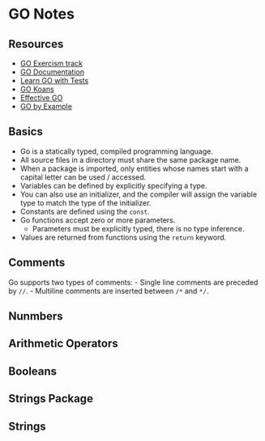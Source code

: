 # GO Notes

## Resources

- [GO Exercism track](https://exercism.org/tracks/go/concepts)
- [GO Documentation](https://golang.org/doc/)
- [Learn GO with Tests](https://quii.gitbook.io/learn-go-with-tests)
- [GO Koans](https://github.com/cdarwin/go-koans)
- [Effective GO](https://golang.org/doc/effective_go.html)
- [GO by Example](https://gobyexample.com/)

## Basics

- Go is a statically typed, compiled programming language.
- All source files in a directory must share the same package name.
- When a package is imported, only entities whose names start with a capital letter can be used / accessed.
- Variables can be defined by explicitly specifying a type.
- You can also use an initializer, and the compiler will assign the variable type to match the type of the initializer.
- Constants are defined using the `const`.
- Go functions accept zero or more parameters.
    - Parameters must be explicitly typed, there is no type inference.
- Values are returned from functions using the `return` keyword.

## Comments

Go supports two types of comments:
    - Single line comments are preceded by `//`.
    - Multiline comments are inserted between `/*` and `*/`.

## Nunmbers

## Arithmetic Operators

## Booleans

## Strings Package

## Strings
